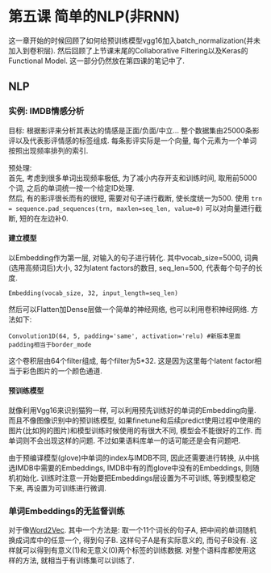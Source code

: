 # 第五课 简单的NLP(非RNN)

这一章开始的时候回顾了如何给预训练模型vgg16加入batch_normalization(并未加入到卷积层).  然后回顾了上节课末尾的Collaborative Filtering以及Keras的Functional Model. 这一部分仍然放在第四课的笔记中了.  

## NLP
### 实例: IMDB情感分析
目标: 根据影评来分析其表达的情感是正面/负面/中立... 整个数据集由25000条影评以及代表影评情感的标签组成. 每条影评实际是一个向量, 每个元素为一个单词按照出现频率排列的索引.  

预处理:  
首先, 考虑到很多单词出现频率极低, 为了减小内存开支和训练时间, 取用前5000个词, 之后的单词统一按一个给定ID处理.  
然后, 有的影评很长而有的很短, 需要对句子进行截断, 使长度统一为500. 使用
```trn = sequence.pad_sequences(trn, maxlen=seq_len, value=0)```
可以对向量进行截断, 短的在左边补0.

#### 建立模型
以Embedding作为第一层, 对输入的句子进行转化. 其中vocab_size=5000, 词典(选用高频词后)大小, 32为latent factors的数目, seq_len=500, 代表每个句子的长度. 
```
Embedding(vocab_size, 32, input_length=seq_len)
```
然后可以Flatten加Dense层做一个简单的神经网络, 也可以利用卷积神经网络. 方法如下:
```
Convolution1D(64, 5, padding='same', activation='relu) #新版本里面padding相当于border_mode
```
这个卷积层由64个filter组成, 每个filter为5*32. 这是因为这里每个latent factor相当于彩色图片的一个颜色通道.

#### 预训练模型
就像利用Vgg16来识别猫狗一样, 可以利用预先训练好的单词的Embedding向量. 而且不像图像识别中的预训练模型, 如果finetune和后续predict使用过程中使用的图片(比如狗的图片)和模型训练时候使用的有很大不同, 模型会不能很好的工作. 而单词则不会出现这样的问题. 不过如果语料库单一的话可能还是会有问题吧.

由于预编译模型(glove)中单词的index与IMDB不同, 因此还需要进行转换, 从中挑选IMDB中需要的Embeddings, IMDB中有的而glove中没有的Embeddings, 则随机初始化. 训练时注意一开始要把Embeddings层设置为不可训练, 等到模型稳定下来, 再设置为可训练进行微调.



### 单词Embeddings的无监督训练
对于像[Word2Vec](https://papers.nips.cc/paper/5021-distributed-representations-of-words-and-phrases-and-their-compositionality.pdf). 其中一个方法是: 取一个11个词长的句子A, 把中间的单词随机换成词库中的任意一个, 得到句子B. 这样句子A是有实际意义的, 而句子B没有. 这样就可以得到有意义(1)和无意义(0)两个标签的训练数据. 对整个语料库都使用这样的方法, 就相当于有训练集可以训练了. 